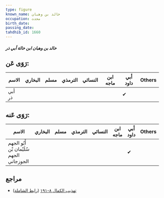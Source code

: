 ```yaml
---
type: figure
known_name: خالد بن وهبان
occupation: محدث
birth_date:
passing_date:
tahdhib_id: 1660
---
```

##### خالد بن وهبان ابن خالة أبي ذر

## رَوَى عَن:
| الاسم  | البخاري | مسلم | الترمذي | النسائي | ابن ماجه | أبي داود | Others |
| ------ | ------- | ---- | ------- | ------- | -------- | -------- | ------ |
| أبي ذر |         |      |         |         |          | ✔        |        |
## رَوَى عَنه:
| الاسم                                     | البخاري | مسلم | الترمذي | النسائي | ابن ماجه | أبي داود | Others |
| ----------------------------------------- | ------- | ---- | ------- | ------- | -------- | -------- | ------ |
| أَبُو الجهم سُلَيْمان بْن الجهم الجوزجاني |         |      |         |         |          | ✔        |        |
## مراجع
- [تهذيب الكمال ٨-١٩١](obsidian://open?vault=Tahdhib-al-Kamal&file=Figures/١٦٦٠-خالد%20بن%20وهبان%20ابن%20خالة%20أبي%20ذر) ([رابط الشاملة](https://shamela.ws/book/3722/3902))